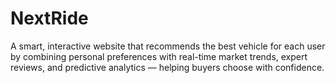 # NextRide
A smart, interactive website that recommends the best vehicle for each user by combining personal preferences with real-time market trends, expert reviews, and predictive analytics — helping buyers choose with confidence.
